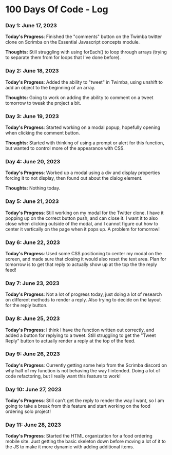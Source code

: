 # 100 Days Of Code - Log

### Day 1: June 17, 2023

**Today's Progress**: Finished the "comments" button on the Twimba twitter clone on Scrimba on the Essential Javascript concepts module.

**Thoughts:** Still struggling with using forEach() to loop through arrays (trying to separate them from for loops that I've done before).


### Day 2: June 18, 2023

**Today's Progress**: Added the ability to "tweet" in Twimba, using unshift to add an object to the beginning of an array.

**Thoughts:** Going to work on adding the ability to comment on a tweet tomorrow to tweak the project a bit.


### Day 3: June 19, 2023

**Today's Progress**: Started working on a modal popup, hopefully opening when clicking the comment button. 

**Thoughts:** Started with thinking of using a prompt or alert for this function, but wanted to control more of the appearance with CSS. 


### Day 4: June 20, 2023

**Today's Progress**: Worked up a modal using a div and display properties forcing it to not display, then found out about the dialog element. 

**Thoughts:** Nothing today. 


### Day 5: June 21, 2023

**Today's Progress**: Still working on my modal for the Twitter clone. I have it popping up on the correct button push, and can close it. I want it to also close when clicking outside of the modal, and I cannot figure out how to center it vertically on the page when it pops up. A problem for tomorrow!


### Day 6: June 22, 2023

**Today's Progress**: Used some CSS positioning to center my modal on the screen, and made sure that closing it would also reset the text area. Plan for tomorrow is to get that reply to actually show up at the top the the reply feed!


### Day 7: June 23, 2023

**Today's Progress**: Not a lot of progress today, just doing a lot of research on different methods to render a reply. Also trying to decide on the layout for the reply button.


### Day 8: June 25, 2023

**Today's Progress**: I think I have the function written out correctly, and added a button for replying to a tweet. Still struggling to get the "Tweet Reply" button to actually render a reply at the top of the feed. 


### Day 9: June 26, 2023

**Today's Progress**: Currently getting some help from the Scrimba discord on why half of my function is not behaving the way I intended. Doing a lot of code refactoring, but I really want this feature to work!


### Day 10: June 27, 2023

**Today's Progress**: Still can't get the reply to render the way I want, so I am going to take a break from this feature and start working on the food ordering solo project!


### Day 11: June 28, 2023

**Today's Progress**: Started the HTML organization for a food ordering mobile site. Just getting the basic skeleton down before moving a lot of it to the JS to make it more dynamic with adding additional items. 
